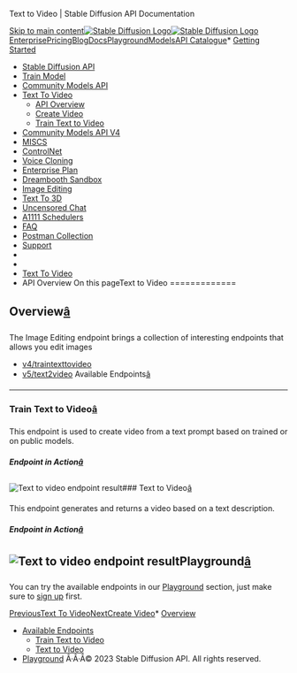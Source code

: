 




Text to Video \| Stable Diffusion API Documentation








[Skip to main content](#docusaurus_skipToContent_fallback)[![Stable Diffusion Logo](/docs/img/SD-logo.png)![Stable Diffusion Logo](/docs/img/SD-logo.png)](https://stablediffusionapi.com)[Enterprise](https://stablediffusionapi.com/enterprise)[Pricing](https://stablediffusionapi.com/#pricing)[Blog](https://stablediffusionapi.com/blog)[Docs](https://stablediffusionapi.com/docs)[Playground](https://stablediffusionapi.com/playground)[Models](https://stablediffusionapi.com/models)[API Catalogue](https://stablediffusionapi.com/catalogue)* [Getting Started](/docs/)
* [Stable Diffusion API](/docs/category/stable-diffusion-api)
* [Train Model](/docs/category/train-model)
* [Community Models API](/docs/category/community-models-api)
* [Text To Video](/docs/category/text-to-video)
	+ [API Overview](/docs/text-to-video/overview)
	+ [Create Video](/docs/text-to-video/texttovideo)
	+ [Train Text to Video](/docs/text-to-video/traintexttovideo)
* [Community Models API V4](/docs/category/community-models-api-v4)
* [MISCS](/docs/category/miscs)
* [ControlNet](/docs/category/controlnet)
* [Voice Cloning](/docs/category/voice-cloning)
* [Enterprise Plan](/docs/category/enterprise-plan)
* [Dreambooth Sandbox](/docs/category/dreambooth-sandbox)
* [Image Editing](/docs/category/image-editing)
* [Text To 3D](/docs/category/text-to-3d)
* [Uncensored Chat](/docs/uncensored-chat)
* [A1111 Schedulers](/docs/a1111schedulers)
* [FAQ](/docs/faq)
* [Postman Collection](https://documenter.getpostman.com/view/18679074/2s83zdwReZ)
* [Support](https://discord.gg/UxqnDu7j3r)
* 
* 
* [Text To Video](/docs/category/text-to-video)
* API Overview
On this pageText to Video
=============

Overview[â](#overview "Direct link to Overview")
--------------------------------------------------

The Image Editing endpoint brings a collection of interesting endpoints that allows you edit images

* [v4/traintexttovideo](/docs/text-to-video/traintexttovideo)
* [v5/text2video](/docs/text-to-video/texttovideo)
Available Endpoints[â](#available-endpoints "Direct link to Available Endpoints")
-----------------------------------------------------------------------------------

### Train Text to Video[â](#train-text-to-video "Direct link to Train Text to Video")

This endpoint is used to create video from a text prompt based on trained or on public models.

##### Endpoint in Action[â](#endpoint-in-action "Direct link to Endpoint in Action")

![Text to video endpoint result](/docs/assets/images/db-v4-txt2vid-action-sm-0242dcadd7b6341c8f812468c42b0a62.png)### Text to Video[â](#text-to-video "Direct link to Text to Video")

This endpoint generates and returns a video based on a text description.

##### Endpoint in Action[â](#endpoint-in-action-1 "Direct link to Endpoint in Action")

![Text to video endpoint result](/docs/assets/images/v5-txt2vid-action-sm-15e0b41c9d54bedfe1c6a9238f7349cc.png)Playground[â](#playground "Direct link to Playground")
--------------------------------------------------------

You can try the available endpoints in our [Playground](https://stablediffusionapi.com/playground?channel=apiv5) section, just make sure to [sign up](https://stablediffusionapi.com/register) first.

[PreviousText To Video](/docs/category/text-to-video)[NextCreate Video](/docs/text-to-video/texttovideo)* [Overview](#overview)
* [Available Endpoints](#available-endpoints)
	+ [Train Text to Video](#train-text-to-video)
	+ [Text to Video](#text-to-video)
* [Playground](#playground)
Â·Â·Â© 2023 Stable Diffusion API. All rights reserved.



